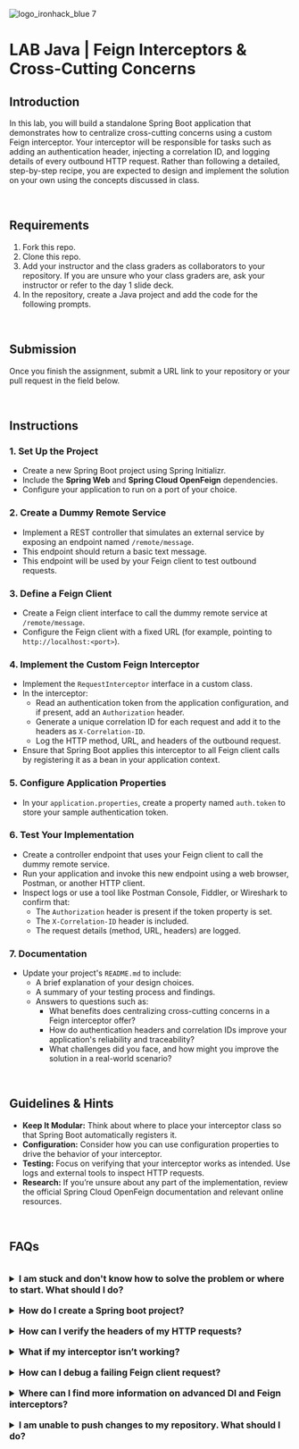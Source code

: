 ![logo_ironhack_blue 7](https://user-images.githubusercontent.com/23629340/40541063-a07a0a8a-601a-11e8-91b5-2f13e4e6b441.png)

# LAB Java | Feign Interceptors & Cross-Cutting Concerns

## Introduction

In this lab, you will build a standalone Spring Boot application that demonstrates how to centralize cross-cutting concerns using a custom Feign interceptor. Your interceptor will be responsible for tasks such as adding an authentication header, injecting a correlation ID, and logging details of every outbound HTTP request. Rather than following a detailed, step-by-step recipe, you are expected to design and implement the solution on your own using the concepts discussed in class.

<br />

## Requirements

1. Fork this repo.
2. Clone this repo.
3. Add your instructor and the class graders as collaborators to your repository. If you are unsure who your class graders are, ask your instructor or refer to the day 1 slide deck.
4. In the repository, create a Java project and add the code for the following prompts.

<br />

## Submission

Once you finish the assignment, submit a URL link to your repository or your pull request in the field below.

<br />

## Instructions

### 1. Set Up the Project

- Create a new Spring Boot project using Spring Initializr.
- Include the **Spring Web** and **Spring Cloud OpenFeign** dependencies.
- Configure your application to run on a port of your choice.

### 2. Create a Dummy Remote Service

- Implement a REST controller that simulates an external service by exposing an endpoint named `/remote/message`.
- This endpoint should return a basic text message.
- This endpoint will be used by your Feign client to test outbound requests.

### 3. Define a Feign Client

- Create a Feign client interface to call the dummy remote service at `/remote/message`.
- Configure the Feign client with a fixed URL (for example, pointing to `http://localhost:<port>`).

### 4. Implement the Custom Feign Interceptor

- Implement the `RequestInterceptor` interface in a custom class.
- In the interceptor:
  - Read an authentication token from the application configuration, and if present, add an `Authorization` header.
  - Generate a unique correlation ID for each request and add it to the headers as `X-Correlation-ID`.
  - Log the HTTP method, URL, and headers of the outbound request.
- Ensure that Spring Boot applies this interceptor to all Feign client calls by registering it as a bean in your application context.

### 5. Configure Application Properties

- In your `application.properties`, create a property named `auth.token` to store your sample authentication token.

### 6. Test Your Implementation

- Create a controller endpoint that uses your Feign client to call the dummy remote service.
- Run your application and invoke this new endpoint using a web browser, Postman, or another HTTP client.
- Inspect logs or use a tool like Postman Console, Fiddler, or Wireshark to confirm that:
  - The `Authorization` header is present if the token property is set.
  - The `X-Correlation-ID` header is included.
  - The request details (method, URL, headers) are logged.

### 7. Documentation

- Update your project's `README.md` to include:
  - A brief explanation of your design choices.
  - A summary of your testing process and findings.
  - Answers to questions such as:
    - What benefits does centralizing cross-cutting concerns in a Feign interceptor offer?
    - How do authentication headers and correlation IDs improve your application's reliability and traceability?
    - What challenges did you face, and how might you improve the solution in a real-world scenario?

<br />

## Guidelines & Hints

- **Keep It Modular:** Think about where to place your interceptor class so that Spring Boot automatically registers it.
- **Configuration:** Consider how you can use configuration properties to drive the behavior of your interceptor.
- **Testing:** Focus on verifying that your interceptor works as intended. Use logs and external tools to inspect HTTP requests.
- **Research:** If you’re unsure about any part of the implementation, review the official Spring Cloud OpenFeign documentation and relevant online resources.

<br />

## FAQs

<br>

<details>
  <summary style="font-size: 16px; cursor: pointer; outline: none; font-weight: bold;">I am stuck and don't know how to solve the problem or where to start. What should I do?</summary>

<br> <!-- ✅ -->

If you are stuck in your code and don't know how to solve the problem or where to start, you should take a step back and try to form a clear, straight forward question about the specific issue you are facing. The process you will go through while trying to define this question, will help you narrow down the problem and come up with potential solutions.

For example, are you facing a problem because you don't understand the concept or are you receiving an error message that you don't know how to fix? It is usually helpful to try to state the problem as clearly as possible, including any error messages you are receiving. This can help you communicate the issue to others and potentially get help from classmates or online resources.

Once you have a clear understanding of the problem, you should be able to start working toward the solution.

</details>

<br>

<details>
  <summary style="font-size: 16px; cursor: pointer; outline: none; font-weight: bold;">How do I create a Spring boot project?</summary>

<br> <!-- ✅ -->

Spring boot is a framework for creating stand-alone, production-grade applications that are easy to launch and run. The best way to create a Spring boot project is to use the Spring Initializer website. The website provides a convenient way to generate a basic project structure with all the necessary dependencies and configurations.

- Step 1: Go to [start.spring.io](https://start.spring.io/)
- Step 2: Choose the type of project you want to create, such as Maven or Gradle.
- Step 3: Select the version of Spring Boot you want to use.
- Step 4: Choose the dependencies you need for your project. Some common dependencies include web, jpa and data-jpa.
- Step 5: Click the "Generate" button to download the project files.

Alternatively, you can use an Integrated Development Environment (IDE) such as Eclipse or IntelliJ IDEA. These IDEs have plugins for creating Spring boot projects, making it easy to set up the environment and get started with coding.

 </details>

<br>

<details>
  <summary style="font-size: 16px; cursor: pointer; outline: none; font-weight: bold;">How can I verify the headers of my HTTP requests?</summary>
  <br />
  You can use Postman Console, Fiddler, or Wireshark to inspect the outgoing HTTP requests and confirm the presence of your custom headers.
</details>

<br />

<details>
  <summary style="font-size: 16px; cursor: pointer; outline: none; font-weight: bold;">What if my interceptor isn’t working?</summary>
  <br />
  Ensure that your interceptor class is annotated with `@Component` and located in a package scanned by Spring Boot. Also, check your configuration properties and verify that your Feign client is correctly set up.
</details>

<br />

<details>
  <summary style="font-size: 16px; cursor: pointer; outline: none; font-weight: bold;">How can I debug a failing Feign client request?</summary>
  <br />
  Use logging to output the details of your requests and responses. Additionally, employ network monitoring tools (like Postman Console or Wireshark) to trace HTTP traffic and identify where the request might be failing.
</details>

<br />

<details>
  <summary style="font-size: 16px; cursor: pointer; outline: none; font-weight: bold;">Where can I find more information on advanced DI and Feign interceptors?</summary>
  <br />
  The official Spring Cloud OpenFeign documentation, as well as articles and tutorials on sites like Baeldung and the Spring blog, are excellent resources to further explore these topics.
</details>

<br />

<details>
  <summary style="font-size: 16px; cursor: pointer; outline: none; font-weight: bold;">I am unable to push changes to my repository. What should I do?</summary>

<br> <!-- ✅ -->

If you are unable to push changes to your repository, here are a few steps that you can follow:

1. Check your internet connection: Ensure that your internet connection is stable and working.
1. Verify your repository URL: Make sure that you are using the correct repository URL to push your changes.
1. Check Git credentials: Ensure that your Git credentials are up-to-date and correct. You can check your credentials using the following command:

```bash
git config --list
```

4. Update your local repository: Before pushing changes, make sure that your local repository is up-to-date with the remote repository. You can update your local repository using the following command:

```bash
git fetch origin
```

5. Check for conflicts: If there are any conflicts between your local repository and the remote repository, resolve them before pushing changes.
6. Push changes: Once you have resolved any conflicts and updated your local repository, you can try pushing changes again using the following command:

```bash
git push origin <branch_name>
```

</details>
